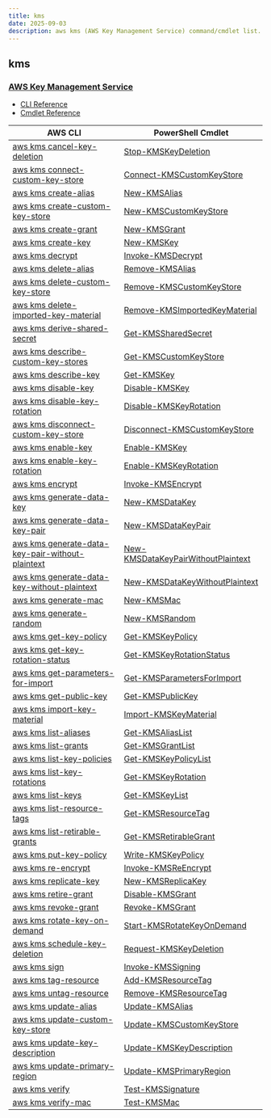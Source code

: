 ```yaml
---
title: kms
date: 2025-09-03
description: aws kms (AWS Key Management Service) command/cmdlet list.
---
```


## kms

### [AWS Key Management Service](https://aws.amazon.com/kms/)

* [CLI Reference](https://awscli.amazonaws.com/v2/documentation/api/latest/reference/kms/index.html)
* [Cmdlet Reference](https://docs.aws.amazon.com/powershell/latest/reference/items/AWS_Key_Management_Service_cmdlets.html)

|AWS CLI|PowerShell Cmdlet|
|----|----|
|[aws kms cancel-key-deletion](https://awscli.amazonaws.com/v2/documentation/api/latest/reference/kms/cancel-key-deletion.html)|[Stop-KMSKeyDeletion](https://docs.aws.amazon.com/powershell/latest/reference/items/Stop-KMSKeyDeletion.html)|
|[aws kms connect-custom-key-store](https://awscli.amazonaws.com/v2/documentation/api/latest/reference/kms/connect-custom-key-store.html)|[Connect-KMSCustomKeyStore](https://docs.aws.amazon.com/powershell/latest/reference/items/Connect-KMSCustomKeyStore.html)|
|[aws kms create-alias](https://awscli.amazonaws.com/v2/documentation/api/latest/reference/kms/create-alias.html)|[New-KMSAlias](https://docs.aws.amazon.com/powershell/latest/reference/items/New-KMSAlias.html)|
|[aws kms create-custom-key-store](https://awscli.amazonaws.com/v2/documentation/api/latest/reference/kms/create-custom-key-store.html)|[New-KMSCustomKeyStore](https://docs.aws.amazon.com/powershell/latest/reference/items/New-KMSCustomKeyStore.html)|
|[aws kms create-grant](https://awscli.amazonaws.com/v2/documentation/api/latest/reference/kms/create-grant.html)|[New-KMSGrant](https://docs.aws.amazon.com/powershell/latest/reference/items/New-KMSGrant.html)|
|[aws kms create-key](https://awscli.amazonaws.com/v2/documentation/api/latest/reference/kms/create-key.html)|[New-KMSKey](https://docs.aws.amazon.com/powershell/latest/reference/items/New-KMSKey.html)|
|[aws kms decrypt](https://awscli.amazonaws.com/v2/documentation/api/latest/reference/kms/decrypt.html)|[Invoke-KMSDecrypt](https://docs.aws.amazon.com/powershell/latest/reference/items/Invoke-KMSDecrypt.html)|
|[aws kms delete-alias](https://awscli.amazonaws.com/v2/documentation/api/latest/reference/kms/delete-alias.html)|[Remove-KMSAlias](https://docs.aws.amazon.com/powershell/latest/reference/items/Remove-KMSAlias.html)|
|[aws kms delete-custom-key-store](https://awscli.amazonaws.com/v2/documentation/api/latest/reference/kms/delete-custom-key-store.html)|[Remove-KMSCustomKeyStore](https://docs.aws.amazon.com/powershell/latest/reference/items/Remove-KMSCustomKeyStore.html)|
|[aws kms delete-imported-key-material](https://awscli.amazonaws.com/v2/documentation/api/latest/reference/kms/delete-imported-key-material.html)|[Remove-KMSImportedKeyMaterial](https://docs.aws.amazon.com/powershell/latest/reference/items/Remove-KMSImportedKeyMaterial.html)|
|[aws kms derive-shared-secret](https://awscli.amazonaws.com/v2/documentation/api/latest/reference/kms/derive-shared-secret.html)|[Get-KMSSharedSecret](https://docs.aws.amazon.com/powershell/latest/reference/items/Get-KMSSharedSecret.html)|
|[aws kms describe-custom-key-stores](https://awscli.amazonaws.com/v2/documentation/api/latest/reference/kms/describe-custom-key-stores.html)|[Get-KMSCustomKeyStore](https://docs.aws.amazon.com/powershell/latest/reference/items/Get-KMSCustomKeyStore.html)|
|[aws kms describe-key](https://awscli.amazonaws.com/v2/documentation/api/latest/reference/kms/describe-key.html)|[Get-KMSKey](https://docs.aws.amazon.com/powershell/latest/reference/items/Get-KMSKey.html)|
|[aws kms disable-key](https://awscli.amazonaws.com/v2/documentation/api/latest/reference/kms/disable-key.html)|[Disable-KMSKey](https://docs.aws.amazon.com/powershell/latest/reference/items/Disable-KMSKey.html)|
|[aws kms disable-key-rotation](https://awscli.amazonaws.com/v2/documentation/api/latest/reference/kms/disable-key-rotation.html)|[Disable-KMSKeyRotation](https://docs.aws.amazon.com/powershell/latest/reference/items/Disable-KMSKeyRotation.html)|
|[aws kms disconnect-custom-key-store](https://awscli.amazonaws.com/v2/documentation/api/latest/reference/kms/disconnect-custom-key-store.html)|[Disconnect-KMSCustomKeyStore](https://docs.aws.amazon.com/powershell/latest/reference/items/Disconnect-KMSCustomKeyStore.html)|
|[aws kms enable-key](https://awscli.amazonaws.com/v2/documentation/api/latest/reference/kms/enable-key.html)|[Enable-KMSKey](https://docs.aws.amazon.com/powershell/latest/reference/items/Enable-KMSKey.html)|
|[aws kms enable-key-rotation](https://awscli.amazonaws.com/v2/documentation/api/latest/reference/kms/enable-key-rotation.html)|[Enable-KMSKeyRotation](https://docs.aws.amazon.com/powershell/latest/reference/items/Enable-KMSKeyRotation.html)|
|[aws kms encrypt](https://awscli.amazonaws.com/v2/documentation/api/latest/reference/kms/encrypt.html)|[Invoke-KMSEncrypt](https://docs.aws.amazon.com/powershell/latest/reference/items/Invoke-KMSEncrypt.html)|
|[aws kms generate-data-key](https://awscli.amazonaws.com/v2/documentation/api/latest/reference/kms/generate-data-key.html)|[New-KMSDataKey](https://docs.aws.amazon.com/powershell/latest/reference/items/New-KMSDataKey.html)|
|[aws kms generate-data-key-pair](https://awscli.amazonaws.com/v2/documentation/api/latest/reference/kms/generate-data-key-pair.html)|[New-KMSDataKeyPair](https://docs.aws.amazon.com/powershell/latest/reference/items/New-KMSDataKeyPair.html)|
|[aws kms generate-data-key-pair-without-plaintext](https://awscli.amazonaws.com/v2/documentation/api/latest/reference/kms/generate-data-key-pair-without-plaintext.html)|[New-KMSDataKeyPairWithoutPlaintext](https://docs.aws.amazon.com/powershell/latest/reference/items/New-KMSDataKeyPairWithoutPlaintext.html)|
|[aws kms generate-data-key-without-plaintext](https://awscli.amazonaws.com/v2/documentation/api/latest/reference/kms/generate-data-key-without-plaintext.html)|[New-KMSDataKeyWithoutPlaintext](https://docs.aws.amazon.com/powershell/latest/reference/items/New-KMSDataKeyWithoutPlaintext.html)|
|[aws kms generate-mac](https://awscli.amazonaws.com/v2/documentation/api/latest/reference/kms/generate-mac.html)|[New-KMSMac](https://docs.aws.amazon.com/powershell/latest/reference/items/New-KMSMac.html)|
|[aws kms generate-random](https://awscli.amazonaws.com/v2/documentation/api/latest/reference/kms/generate-random.html)|[New-KMSRandom](https://docs.aws.amazon.com/powershell/latest/reference/items/New-KMSRandom.html)|
|[aws kms get-key-policy](https://awscli.amazonaws.com/v2/documentation/api/latest/reference/kms/get-key-policy.html)|[Get-KMSKeyPolicy](https://docs.aws.amazon.com/powershell/latest/reference/items/Get-KMSKeyPolicy.html)|
|[aws kms get-key-rotation-status](https://awscli.amazonaws.com/v2/documentation/api/latest/reference/kms/get-key-rotation-status.html)|[Get-KMSKeyRotationStatus](https://docs.aws.amazon.com/powershell/latest/reference/items/Get-KMSKeyRotationStatus.html)|
|[aws kms get-parameters-for-import](https://awscli.amazonaws.com/v2/documentation/api/latest/reference/kms/get-parameters-for-import.html)|[Get-KMSParametersForImport](https://docs.aws.amazon.com/powershell/latest/reference/items/Get-KMSParametersForImport.html)|
|[aws kms get-public-key](https://awscli.amazonaws.com/v2/documentation/api/latest/reference/kms/get-public-key.html)|[Get-KMSPublicKey](https://docs.aws.amazon.com/powershell/latest/reference/items/Get-KMSPublicKey.html)|
|[aws kms import-key-material](https://awscli.amazonaws.com/v2/documentation/api/latest/reference/kms/import-key-material.html)|[Import-KMSKeyMaterial](https://docs.aws.amazon.com/powershell/latest/reference/items/Import-KMSKeyMaterial.html)|
|[aws kms list-aliases](https://awscli.amazonaws.com/v2/documentation/api/latest/reference/kms/list-aliases.html)|[Get-KMSAliasList](https://docs.aws.amazon.com/powershell/latest/reference/items/Get-KMSAliasList.html)|
|[aws kms list-grants](https://awscli.amazonaws.com/v2/documentation/api/latest/reference/kms/list-grants.html)|[Get-KMSGrantList](https://docs.aws.amazon.com/powershell/latest/reference/items/Get-KMSGrantList.html)|
|[aws kms list-key-policies](https://awscli.amazonaws.com/v2/documentation/api/latest/reference/kms/list-key-policies.html)|[Get-KMSKeyPolicyList](https://docs.aws.amazon.com/powershell/latest/reference/items/Get-KMSKeyPolicyList.html)|
|[aws kms list-key-rotations](https://awscli.amazonaws.com/v2/documentation/api/latest/reference/kms/list-key-rotations.html)|[Get-KMSKeyRotation](https://docs.aws.amazon.com/powershell/latest/reference/items/Get-KMSKeyRotation.html)|
|[aws kms list-keys](https://awscli.amazonaws.com/v2/documentation/api/latest/reference/kms/list-keys.html)|[Get-KMSKeyList](https://docs.aws.amazon.com/powershell/latest/reference/items/Get-KMSKeyList.html)|
|[aws kms list-resource-tags](https://awscli.amazonaws.com/v2/documentation/api/latest/reference/kms/list-resource-tags.html)|[Get-KMSResourceTag](https://docs.aws.amazon.com/powershell/latest/reference/items/Get-KMSResourceTag.html)|
|[aws kms list-retirable-grants](https://awscli.amazonaws.com/v2/documentation/api/latest/reference/kms/list-retirable-grants.html)|[Get-KMSRetirableGrant](https://docs.aws.amazon.com/powershell/latest/reference/items/Get-KMSRetirableGrant.html)|
|[aws kms put-key-policy](https://awscli.amazonaws.com/v2/documentation/api/latest/reference/kms/put-key-policy.html)|[Write-KMSKeyPolicy](https://docs.aws.amazon.com/powershell/latest/reference/items/Write-KMSKeyPolicy.html)|
|[aws kms re-encrypt](https://awscli.amazonaws.com/v2/documentation/api/latest/reference/kms/re-encrypt.html)|[Invoke-KMSReEncrypt](https://docs.aws.amazon.com/powershell/latest/reference/items/Invoke-KMSReEncrypt.html)|
|[aws kms replicate-key](https://awscli.amazonaws.com/v2/documentation/api/latest/reference/kms/replicate-key.html)|[New-KMSReplicaKey](https://docs.aws.amazon.com/powershell/latest/reference/items/New-KMSReplicaKey.html)|
|[aws kms retire-grant](https://awscli.amazonaws.com/v2/documentation/api/latest/reference/kms/retire-grant.html)|[Disable-KMSGrant](https://docs.aws.amazon.com/powershell/latest/reference/items/Disable-KMSGrant.html)|
|[aws kms revoke-grant](https://awscli.amazonaws.com/v2/documentation/api/latest/reference/kms/revoke-grant.html)|[Revoke-KMSGrant](https://docs.aws.amazon.com/powershell/latest/reference/items/Revoke-KMSGrant.html)|
|[aws kms rotate-key-on-demand](https://awscli.amazonaws.com/v2/documentation/api/latest/reference/kms/rotate-key-on-demand.html)|[Start-KMSRotateKeyOnDemand](https://docs.aws.amazon.com/powershell/latest/reference/items/Start-KMSRotateKeyOnDemand.html)|
|[aws kms schedule-key-deletion](https://awscli.amazonaws.com/v2/documentation/api/latest/reference/kms/schedule-key-deletion.html)|[Request-KMSKeyDeletion](https://docs.aws.amazon.com/powershell/latest/reference/items/Request-KMSKeyDeletion.html)|
|[aws kms sign](https://awscli.amazonaws.com/v2/documentation/api/latest/reference/kms/sign.html)|[Invoke-KMSSigning](https://docs.aws.amazon.com/powershell/latest/reference/items/Invoke-KMSSigning.html)|
|[aws kms tag-resource](https://awscli.amazonaws.com/v2/documentation/api/latest/reference/kms/tag-resource.html)|[Add-KMSResourceTag](https://docs.aws.amazon.com/powershell/latest/reference/items/Add-KMSResourceTag.html)|
|[aws kms untag-resource](https://awscli.amazonaws.com/v2/documentation/api/latest/reference/kms/untag-resource.html)|[Remove-KMSResourceTag](https://docs.aws.amazon.com/powershell/latest/reference/items/Remove-KMSResourceTag.html)|
|[aws kms update-alias](https://awscli.amazonaws.com/v2/documentation/api/latest/reference/kms/update-alias.html)|[Update-KMSAlias](https://docs.aws.amazon.com/powershell/latest/reference/items/Update-KMSAlias.html)|
|[aws kms update-custom-key-store](https://awscli.amazonaws.com/v2/documentation/api/latest/reference/kms/update-custom-key-store.html)|[Update-KMSCustomKeyStore](https://docs.aws.amazon.com/powershell/latest/reference/items/Update-KMSCustomKeyStore.html)|
|[aws kms update-key-description](https://awscli.amazonaws.com/v2/documentation/api/latest/reference/kms/update-key-description.html)|[Update-KMSKeyDescription](https://docs.aws.amazon.com/powershell/latest/reference/items/Update-KMSKeyDescription.html)|
|[aws kms update-primary-region](https://awscli.amazonaws.com/v2/documentation/api/latest/reference/kms/update-primary-region.html)|[Update-KMSPrimaryRegion](https://docs.aws.amazon.com/powershell/latest/reference/items/Update-KMSPrimaryRegion.html)|
|[aws kms verify](https://awscli.amazonaws.com/v2/documentation/api/latest/reference/kms/verify.html)|[Test-KMSSignature](https://docs.aws.amazon.com/powershell/latest/reference/items/Test-KMSSignature.html)|
|[aws kms verify-mac](https://awscli.amazonaws.com/v2/documentation/api/latest/reference/kms/verify-mac.html)|[Test-KMSMac](https://docs.aws.amazon.com/powershell/latest/reference/items/Test-KMSMac.html)|

